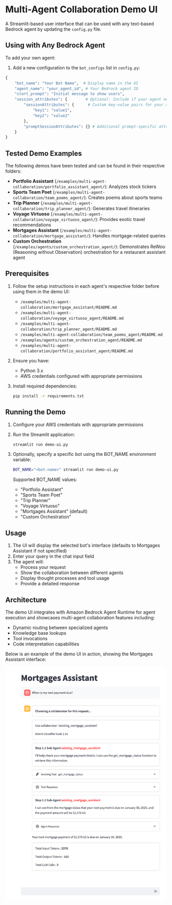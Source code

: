 # Multi-Agent Collaboration Demo UI

A Streamlit-based user interface that can be used with any text-based Bedrock agent by updating the `config.py` file.

## Using with Any Bedrock Agent

To add your own agent:

1. Add a new configuration to the `bot_configs` list in `config.py`:
```python
{
    "bot_name": "Your Bot Name",  # Display name in the UI
    "agent_name": "your_agent_id", # Your Bedrock agent ID
    "start_prompt": "Initial message to show users",
    "session_attributes": {        # Optional: Include if your agent needs specific session attributes
        "sessionAttributes": {      # Custom key-value pairs for your agent's session
            "key1": "value1",
            "key2": "value2"
        },
        "promptSessionAttributes": {} # Additional prompt-specific attributes if needed
    }
}
```

## Tested Demo Examples

The following demos have been tested and can be found in their respective folders:

- **Portfolio Assistant** (`/examples/multi-agent-collaboration/portfolio_assistant_agent/`): Analyzes stock tickers
- **Sports Team Poet** (`/examples/multi-agent-collaboration/team_poems_agent/`): Creates poems about sports teams
- **Trip Planner** (`/examples/multi-agent-collaboration/trip_planner_agent/`): Generates travel itineraries
- **Voyage Virtuoso** (`/examples/multi-agent-collaboration/voyage_virtuoso_agent/`): Provides exotic travel recommendations
- **Mortgages Assistant** (`/examples/multi-agent-collaboration/mortgage_assistant/`): Handles mortgage-related queries
- **Custom Orchestration** (`/examples/agents/custom_orchestration_agent/`): Demonstrates ReWoo (Reasoning without Observation) orchestration for a restaurant assistant agent

## Prerequisites

1. Follow the setup instructions in each agent's respective folder before using them in the demo UI:
   - `/examples/multi-agent-collaboration/mortgage_assistant/README.md`
   - `/examples/multi-agent-collaboration/voyage_virtuoso_agent/README.md`
   - `/examples/multi-agent-collaboration/trip_planner_agent/README.md`
   - `/examples/multi-agent-collaboration/team_poems_agent/README.md`
   - `/examples/agents/custom_orchestration_agent/README.md`
   - `/examples/multi-agent-collaboration/portfolio_assistant_agent/README.md`

2. Ensure you have:
   - Python 3.x
   - AWS credentials configured with appropriate permissions

3. Install required dependencies:
   ```bash
   pip install -r requirements.txt
   ```

## Running the Demo

1. Configure your AWS credentials with appropriate permissions

2. Run the Streamlit application:
   ```bash
   streamlit run demo-ui.py
   ```

3. Optionally, specify a specific bot using the BOT_NAME environment variable:
   ```bash
   BOT_NAME="<bot-name>" streamlit run demo-ui.py
   ```

   Supported BOT_NAME values:
   - "Portfolio Assistant" 
   - "Sports Team Poet"
   - "Trip Planner"
   - "Voyage Virtuoso"
   - "Mortgages Assistant" (default)
   - "Custom Orchestration"

## Usage

1. The UI will display the selected bot's interface (defaults to Mortgages Assistant if not specified)
2. Enter your query in the chat input field
3. The agent will:
   - Process your request
   - Show the collaboration between different agents
   - Display thought processes and tool usage
   - Provide a detailed response

## Architecture

The demo UI integrates with Amazon Bedrock Agent Runtime for agent execution and showcases multi-agent collaboration features including:

- Dynamic routing between specialized agents
- Knowledge base lookups
- Tool invocations
- Code interpretation capabilities

Below is an example of the demo UI in action, showing the Mortgages Assistant interface:

![Demo UI Screenshot](demo-ui.png)
